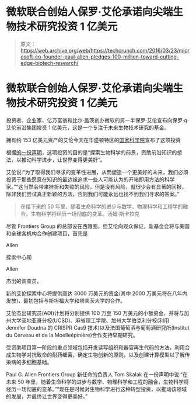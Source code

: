 # 微软联合创始人保罗·艾伦承诺向尖端生物技术研究投资 1 亿美元

> 原文：<https://web.archive.org/web/https://techcrunch.com/2016/03/23/microsoft-co-founder-paul-allen-pledges-100-million-toward-cutting-edge-biotech-research/>

# 微软联合创始人保罗·艾伦承诺向尖端生物技术研究投资 1 亿美元

投资者、企业家、亿万富翁和比尔·盖茨创办微软的另一半保罗·艾伦宣布向保罗·g·艾伦前沿集团投资 1 亿美元，这是一个专注于未来生物技术研究的基金。

拥有约 153 亿美元资产的艾伦今天在华盛顿特区的[国家科学院](https://web.archive.org/web/20230405011215/http://www.nasonline.org/)宣布了这项投资

根据[的一份声明](https://web.archive.org/web/20230405011215/http://www.prnewswire.com/news-releases/paul-g-allen-announces-100-million-to-launch-the-paul-g-allen-frontiers-group-300239874.html)，这项投资的目的是“探索生物科学的前景，资助前沿知识的想法，以推动科学进步，让世界变得更美好”。

艾伦说:“为了取得我们寻求的变革性进展，从而塑造一个更美好的未来，我们必须投资于那些愿意在知识的最边缘追求一些人可能认为的开箱即用方法的科学家。”“这当然会带来挫折和失败的风险。但是没有风险，就很少会有显著的回报，除非我们尝试真正新颖的方法，否则我们可能永远也找不到我们寻求的答案。”

> 在接下来的 50 年里，随着生命科学的进步与数学、物理科学和工程学的融合，生物科学将经历一场彻底的变革。汤姆·斯卡拉克

尽管 Frontiers Group 的总部设在西雅图，但艾伦向观众保证，新基金会将与美国和全球各机构合作创建项目，首先是

Allen

探索中心和

Allen

杰出的调查员。

新的艾伦探索中心将提供高达 3000 万美元的资金(其中 2000 万美元将在八年内发放)，最初包括与斯坦福大学和塔夫茨大学的合作。

艾伦杰出研究员(ADI)计划将分别提供 100 万至 150 万美元的小额资金，并将与加州大学圣地亚哥分校(UCSD)、麻省理工学院、加州大学伯克利分校(利用 Jennifer Doudna 的 CRISPR Cas9 技术)以及法国葡萄酒与葡萄酒研究所(Institut du Cerveau et de la Moelleépinière)合作支持早期研究。

受资助项目第一阶段的重点领域包括开发读写组织和器官再生代码的方法，利用合成生物学对抗致命的耐药细菌，确定生物创新的原则，以及创建计算模型以了解传染病的多细胞基础。

Paul G. Allen Frontiers Group 新任命的负责人 Tom Skalak 在一份声明中说:“在未来 50 年里，随着生命科学的进步与数学、物理科学和工程的融合，生物科学将经历一场彻底的变革。”“现在是时候对生物科学进行这种转型投资，以推动该领域的发展，并最终让世界变得更美好。”